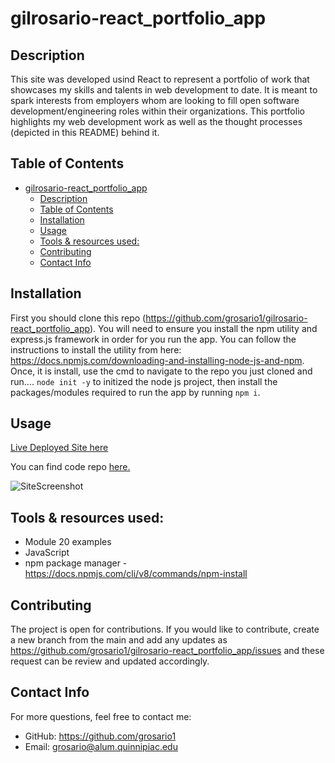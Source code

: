 # gilrosario-react_portfolio_app
## Description

This site was developed usind React to represent a portfolio of work that showcases my skills and talents in web development to date. It is meant to spark interests from employers whom are looking to fill open software development/engineering roles within their organizations. This portfolio highlights my web development work as well as the thought processes (depicted in this README) behind it.


## Table of Contents
- [gilrosario-react\_portfolio\_app](#gilrosario-react_portfolio_app)
  - [Description](#description)
  - [Table of Contents](#table-of-contents)
  - [Installation](#installation)
  - [Usage](#usage)
  - [Tools \& resources used:](#tools--resources-used)
  - [Contributing](#contributing)
  - [Contact Info](#contact-info)

## Installation 

First you should clone this repo (https://github.com/grosario1/gilrosario-react_portfolio_app). You will need to ensure you install the npm utility and express.js framework in order for you run the app. You can follow the instructions to install the utility from here: https://docs.npmjs.com/downloading-and-installing-node-js-and-npm. Once, it is install, use the cmd to navigate to the repo you just cloned and run.... `node init -y` to initized the node js project, then install the packages/modules required to run the app by running `npm i`. 

## Usage

[Live Deployed Site here](https://sparkling-florentine-1d2cb0.netlify.app/)

You can find code repo [here.](https://github.com/grosario1/gilrosario-react_portfolio_app)

![SiteScreenshot](https://github.com/grosario1/gilrosario-react_portfolio_app/assets/26330325/44751cfd-6a78-4f9b-a501-71f982a671a6)


## Tools & resources used:

- Module 20 examples
- JavaScript
- npm package manager - https://docs.npmjs.com/cli/v8/commands/npm-install

## Contributing
The project is open for contributions. If you would like to contribute, create a new branch from the main and add any updates as https://github.com/grosario1/gilrosario-react_portfolio_app/issues and these request can be review and updated accordingly.

## Contact Info
For more questions, feel free to contact me:

- GitHub: https://github.com/grosario1
- Email: grosario@alum.quinnipiac.edu

